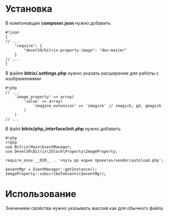 # Установка #

В компоновщик **composer.json** нужно добавить

```
#!json
{
// ...
    "require": {
        "devel59/bitrix-property-image": "dev-master"
    }
// ...
}
```
В файле **bitrix/.settings.php** нужно указать расширение для работы с изображениями

```
#!php
// ...
    'image_property' => array(
        'value' => array(
            'imagine_extension' => 'imagick' // imagick, gd, gmagick
        )
    )
// ...
```
В файл **bitrix/php_interface/init.php** нужно добавить

```
#!php
<?php
use Bitrix\Main\EventManager;
use Devel59\Bitrix\Iblock\Property\ImageProperty;

require_once __DIR__ . '<путь до корня проекта>/vendor/autoload.php';

$eventMgr = EventManager::getInstance();
ImageProperty::subscribeToEvents($eventMgr);
```

# Использование #

Значением свойства нужно указывать массив как для обычного файла.